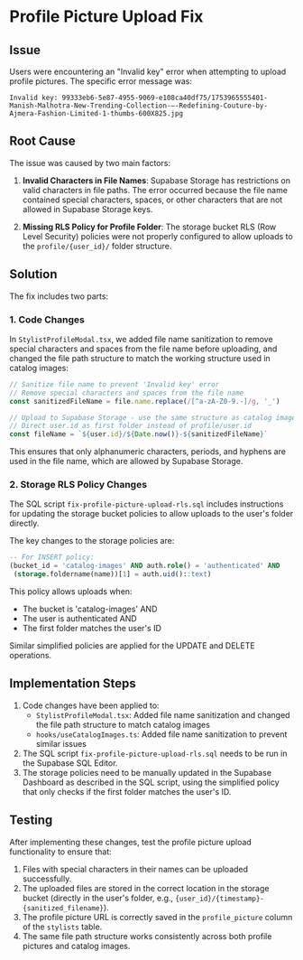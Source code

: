 # Profile Picture Upload Fix

## Issue

Users were encountering an "Invalid key" error when attempting to upload profile pictures. The specific error message was:

```
Invalid key: 99333eb6-5e87-4955-9069-e108ca40df75/1753965555401-Manish-Malhotra-New-Trending-Collection-–-Redefining-Couture-by-Ajmera-Fashion-Limited-1-thumbs-600X825.jpg
```

## Root Cause

The issue was caused by two main factors:

1. **Invalid Characters in File Names**: Supabase Storage has restrictions on valid characters in file paths. The error occurred because the file name contained special characters, spaces, or other characters that are not allowed in Supabase Storage keys.

2. **Missing RLS Policy for Profile Folder**: The storage bucket RLS (Row Level Security) policies were not properly configured to allow uploads to the `profile/{user_id}/` folder structure.

## Solution

The fix includes two parts:

### 1. Code Changes

In `StylistProfileModal.tsx`, we added file name sanitization to remove special characters and spaces from the file name before uploading, and changed the file path structure to match the working structure used in catalog images:

```typescript
// Sanitize file name to prevent 'Invalid key' error
// Remove special characters and spaces from the file name
const sanitizedFileName = file.name.replace(/[^a-zA-Z0-9.-]/g, '_')

// Upload to Supabase Storage - use the same structure as catalog images
// Direct user.id as first folder instead of profile/user.id
const fileName = `${user.id}/${Date.now()}-${sanitizedFileName}`
```

This ensures that only alphanumeric characters, periods, and hyphens are used in the file name, which are allowed by Supabase Storage.

### 2. Storage RLS Policy Changes

The SQL script `fix-profile-picture-upload-rls.sql` includes instructions for updating the storage bucket policies to allow uploads to the user's folder directly.

The key changes to the storage policies are:

```sql
-- For INSERT policy:
(bucket_id = 'catalog-images' AND auth.role() = 'authenticated' AND 
 (storage.foldername(name))[1] = auth.uid()::text)
```

This policy allows uploads when:
- The bucket is 'catalog-images' AND
- The user is authenticated AND
- The first folder matches the user's ID

Similar simplified policies are applied for the UPDATE and DELETE operations.

## Implementation Steps

1. Code changes have been applied to:
   - `StylistProfileModal.tsx`: Added file name sanitization and changed the file path structure to match catalog images
   - `hooks/useCatalogImages.ts`: Added file name sanitization to prevent similar issues
2. The SQL script `fix-profile-picture-upload-rls.sql` needs to be run in the Supabase SQL Editor.
3. The storage policies need to be manually updated in the Supabase Dashboard as described in the SQL script, using the simplified policy that only checks if the first folder matches the user's ID.

## Testing

After implementing these changes, test the profile picture upload functionality to ensure that:

1. Files with special characters in their names can be uploaded successfully.
2. The uploaded files are stored in the correct location in the storage bucket (directly in the user's folder, e.g., `{user_id}/{timestamp}-{sanitized_filename}`).
3. The profile picture URL is correctly saved in the `profile_picture` column of the `stylists` table.
4. The same file path structure works consistently across both profile pictures and catalog images.
